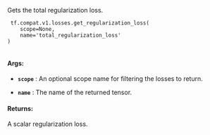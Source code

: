 Gets the total regularization loss.



```
 tf.compat.v1.losses.get_regularization_loss(
    scope=None,
    name='total_regularization_loss'
)
 
```



#### Args:

- **`scope`** : An optional scope name for filtering the losses to return.

- **`name`** : The name of the returned tensor.



#### Returns:
A scalar regularization loss.

